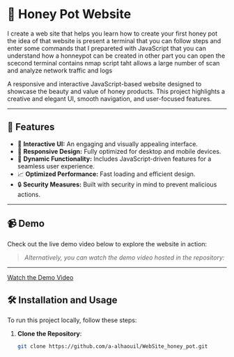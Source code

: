 # 🐝 Honey Pot Website
 I create a web site that helps you learn how to create your first honey pot
 the idea of that website is present a terminal that you can follow steps and enter some commands that  I prepareted with JavaScript
 that you can understand how a honneypot can be created 
 in other part you can open the scecond terminal contains nmap script taht allows a large number of scan and analyze network traffic and logs
 
 <!-- [Watch the Demo Video](https://github.com/user-attachments/assets/1b35b709-c269-451d-989c-f2a85f4ca963) -->

A responsive and interactive JavaScript-based website designed to showcase the beauty and value of honey products. This project highlights a creative and elegant UI, smooth navigation, and user-focused features.

---

## 🚀 Features

- 🍯 **Interactive UI:** An engaging and visually appealing interface.
- 🌟 **Responsive Design:** Fully optimized for desktop and mobile devices.
- 🛒 **Dynamic Functionality:** Includes JavaScript-driven features for a seamless user experience.
- 📈 **Optimized Performance:** Fast loading and efficient design.
- 🔒 **Security Measures:** Built with security in mind to prevent malicious actions.

---

## 📹 Demo

Check out the live demo video below to explore the website in action:

> _Alternatively, you can watch the demo video hosted in the repository:_


---
[Watch the Demo Video](https://github.com/user-attachments/assets/1b35b709-c269-451d-989c-f2a85f4ca963)
## 🛠️ Installation and Usage

To run this project locally, follow these steps:

1. **Clone the Repository**:
   ```bash
   git clone https://github.com/a-alhaouil/WebSite_honey_pot.git


